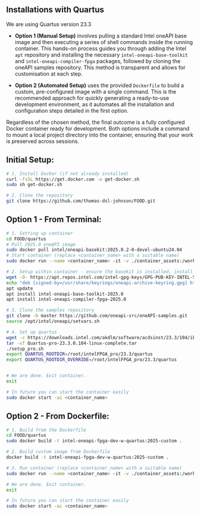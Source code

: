 ## Installations with Quartus

We are using Quartus version 23.3

* **Option 1 (Manual Setup)** involves pulling a standard Intel oneAPI base image and then executing a series of shell commands inside the running container. This hands-on process guides you through adding the Intel `apt` repository and installing the necessary `intel-oneapi-base-toolkit` and `intel-oneapi-compiler-fpga` packages, followed by cloning the oneAPI samples repository. This method is transparent and allows for customisation at each step.

* **Option 2 (Automated Setup)** uses the provided `Dockerfile` to build a custom, pre-configured image with a single command. This is the recommended approach for quickly generating a ready-to-use development environment, as it automates all the installation and configuration steps detailed in the first option.

Regardless of the chosen method, the final outcome is a fully configured Docker container ready for development. Both options include a command to mount a local project directory into the container, ensuring that your work is preserved across sessions.

## Initial Setup:
```bash
# 1. Install Docker (if not already installed)
curl -fsSL https://get.docker.com -o get-docker.sh
sudo sh get-docker.sh

# 2. Clone the repository
git clone https://github.com/thomas-dsl-johnson/FOOD.git
```

## Option 1 - From Terminal: 

```bash
# 1. Setting up container
cd FOOD/quartus
# Pull 2025.0 oneAPI image
sudo docker pull intel/oneapi-basekit:2025.0.2-0-devel-ubuntu24.04
# Start container (replace <container_name> with a suitable name)
sudo docker run --name <container_name> -it -v ./container_assets:/workspace intel/oneapi-basekit:2025.0.2-0-devel-ubuntu24.04 /bin/bash

# 2. Setup within container - ensure the basekit is installed, install the fpga add-on
wget -O- https://apt.repos.intel.com/intel-gpg-keys/GPG-PUB-KEY-INTEL-SW-PRODUCTS.PUB | gpg --dearmor | tee /usr/share/keyrings/oneapi-archive-keyring.gpg > /dev/null
echo "deb [signed-by=/usr/share/keyrings/oneapi-archive-keyring.gpg] https://apt.repos.intel.com/oneapi all main" | tee /etc/apt/sources.list.d/oneAPI.list
apt update
apt install intel-oneapi-base-toolkit-2025.0
apt install intel-oneapi-compiler-fpga-2025.0

# 3. Clone the samples repository
git clone -b master https://github.com/oneapi-src/oneAPI-samples.git
source /opt/intel/oneapi/setvars.sh

# 4. Set up quartus
wget -c https://downloads.intel.com/akdlm/software/acdsinst/23.3/104/ib_tar/Quartus-pro-23.3.0.104-linux-complete.tar
tar -xf Quartus-pro-23.3.0.104-linux-complete.tar
./setup_pro.sh 
export QUARTUS_ROOTDIR=/root/intelFPGA_pro/23.3/quartus
export QUARTUS_ROOTDIR_OVERRIDE=/root/intelFPGA_pro/23.3/quartus


# We are done. Exit container.
exit

# In future you can start the container easily
sudo docker start -ai <container_name>
```

## Option 2 - From Dockerfile: 
```bash
# 1. Build from the Dockerfile
cd FOOD/quartus
sudo docker build -t intel-oneapi-fpga-dev-w-quartus:2025-custom .

# 2. Build custom image from Dockerfile
docker build -t intel-oneapi-fpga-dev-w-quartus:2025-custom .

# 3. Run container (replace <container_name> with a suitable name)
sudo docker run --name <container_name> -it -v ./container_assets:/workspace intel-oneapi-fpga-dev-w-quartus:2025-custom

# We are done. Exit container.
exit

# In future you can start the container easily
sudo docker start -ai <container_name>
```
